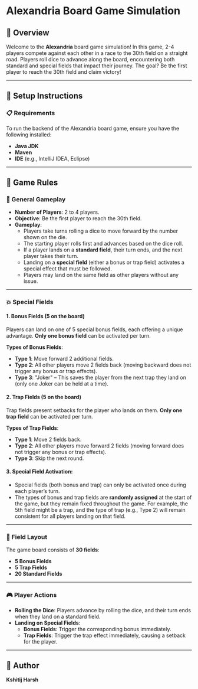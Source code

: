 # Alexandria Board Game Simulation

## 🌟 Overview
Welcome to the **Alexandria** board game simulation! In this game, 2-4 players compete against each other in a race to the 30th field on a straight road. 
Players roll dice to advance along the board, encountering both standard and special fields that impact their journey. 
The goal? Be the first player to reach the 30th field and claim victory!

---

## 🔧 Setup Instructions

### 📋 Requirements
To run the backend of the Alexandria board game, ensure you have the following installed:
- **Java JDK**
- **Maven**
- **IDE** (e.g., IntelliJ IDEA, Eclipse)

---

## 🎲 Game Rules

### 🏁 General Gameplay
- **Number of Players**: 2 to 4 players.
- **Objective**: Be the first player to reach the 30th field.
- **Gameplay**:
    - Players take turns rolling a dice to move forward by the number shown on the die.
    - The starting player rolls first and advances based on the dice roll.
    - If a player lands on a **standard field**, their turn ends, and the next player takes their turn.
    - Landing on a **special field** (either a bonus or trap field) activates a special effect that must be followed.
    - Players may land on the same field as other players without any issue.

---

### 💥 Special Fields

#### 1. **Bonus Fields** (5 on the board)
Players can land on one of 5 special bonus fields, each offering a unique advantage. **Only one bonus field** can be activated per turn.

**Types of Bonus Fields**:
- **Type 1**: Move forward 2 additional fields.
- **Type 2**: All other players move 2 fields back (moving backward does not trigger any bonus or trap effects).
- **Type 3**: "Joker" – This saves the player from the next trap they land on (only one Joker can be held at a time).

#### 2. **Trap Fields** (5 on the board)
Trap fields present setbacks for the player who lands on them. **Only one trap field** can be activated per turn.

**Types of Trap Fields**:
- **Type 1**: Move 2 fields back.
- **Type 2**: All other players move forward 2 fields (moving forward does not trigger any bonus or trap effects).
- **Type 3**: Skip the next round.

#### 3. **Special Field Activation**:
- Special fields (both bonus and trap) can only be activated once during each player’s turn.
- The types of bonus and trap fields are **randomly assigned** at the start of the game, but they remain fixed throughout the game. For example, the 5th field might be a trap, and the type of trap (e.g., Type 2) will remain consistent for all players landing on that field.

---

### 📍 Field Layout

The game board consists of **30 fields**:
- **5 Bonus Fields**
- **5 Trap Fields**
- **20 Standard Fields**

---

### 🎮 Player Actions

- **Rolling the Dice**: Players advance by rolling the dice, and their turn ends when they land on a standard field.
- **Landing on Special Fields**:
    - **Bonus Fields**: Trigger the corresponding bonus immediately.
    - **Trap Fields**: Trigger the trap effect immediately, causing a setback for the player.

---

## 👤 Author
**Kshitij Harsh**
